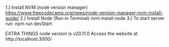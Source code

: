 1.) Install NVM (node version manager) https://www.freecodecamp.org/news/node-version-manager-nvm-install-guide/
2.) Install Node (Run in Terminal) nvm install node
3.) To start server run: npm run devStart

EXTRA THINGS
node version is v20.11.0
Access the website at http://localhost:3000/
